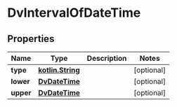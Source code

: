 # DvIntervalOfDateTime

## Properties
Name | Type | Description | Notes
------------ | ------------- | ------------- | -------------
**type** | [**kotlin.String**](.md) |  |  [optional]
**lower** | [**DvDateTime**](DvDateTime.md) |  |  [optional]
**upper** | [**DvDateTime**](DvDateTime.md) |  |  [optional]
